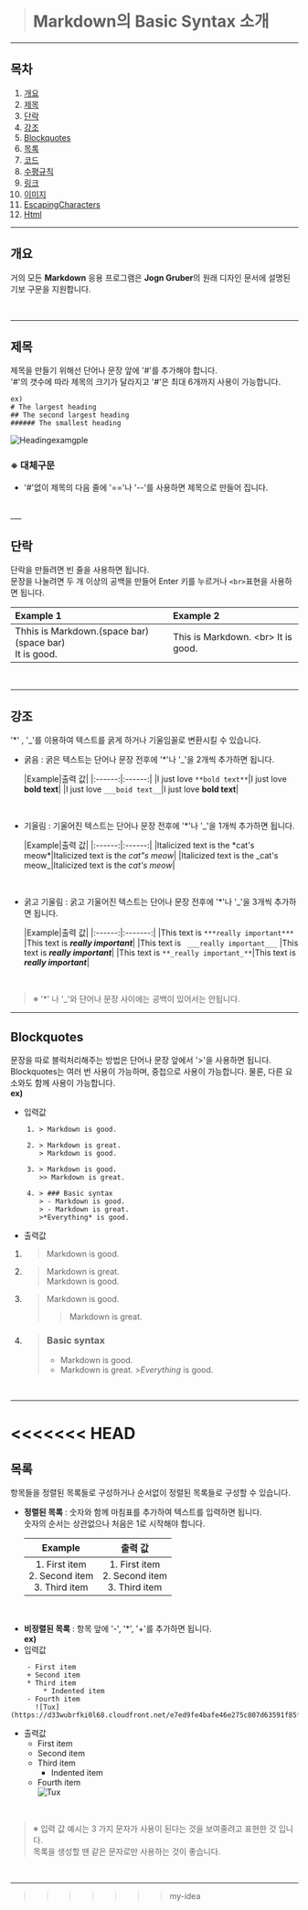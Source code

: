 > # Markdown의 Basic Syntax 소개

___

## **목차**
1. [개요](##개요)
2. [제목](##제목)
3. [단락](##단락)
4. [강조](##강조)
5. [Blockquotes](##Blockquotes)
6. [목록](##목록)
7. [코드](##코드)
8. [수평규칙](##수평규칙)
9. [링크](##링크)
10. [이미지](##이미지)
11. [EscapingCharacters](##EscapingCharacters)
12. [Html](##Html)


___

## **개요**
거의 모든 **Markdown** 응용 프로그램은 **Jogn Gruber**의 원래 디자인 문서에 설명된 기보 구문을 지원합니다.

<br>

___

## **제목**
제목을 만들기 위해선 단어나 문장 앞에 '#'를 추가해야 합니다. <br>
'#'의 갯수에 따라 제목의 크기가 달라지고 '#'은 최대 6개까지 사용이 가능합니다.

    ex)
    # The largest heading
    ## The second largest heading
    ###### The smallest heading

![Headingexamgple](https://docs.github.com/assets/images/help/writing/headings-rendered.png)

### ※ 대체구문
* '#'없이 제목의 다음 줄에 '=='나 '--'를 사용하면 제목으로 만들어 집니다.

<br>
___

## **단락**
단락을 만들려면 빈 줄을 사용하면 됩니다.  
문장을 나눌려면 두 개 이상의 공백을 만들어 Enter 키를 누르거나 `<br>`표현을 사용하면 됩니다.

|Example 1|Example 2|
|:--|:--|
|Thhis is Markdown.(space bar)(space bar) <br> It is good.|This is Markdown. \<br> It is good.

<br>

___

## **강조**
'*' , '_'를 이용하여 텍스트를 굵게 하거나 기울임꼴로 변환시킬 수 있습니다.

* 굵음 : 굵은 텍스트는 단어나 문장 전후에 '*'나 '_'을 2개씩 추가하면 됩니다.

  |Example|출력 값|
      |:------:|:------:|
  |I just love `**bold text**`|I just love **bold text**|
  |I just love `___boid text__`|I just love __bold text__|
<br>

* 기울림 :  기울어진 텍스트는 단어나 문장 전후에 '*'나 '_'을 1개씩 추가하면 됩니다.

  |Example|출력 값|
      |:------:|:------:|
  |Italicized text is the \*cat's meow*|Italicized text is the *cat"s meow*|
  |Italicized text is the \_cat's meow_|Italicized text is the _cat's meow_|
<br>

* 굵고 기울림 : 굵고 기울어진 텍스트는 단어나 문장 전후에 '*'나 '_'을 3개씩 추가하면 됩니다.

  |Example|출력 값|
      |:------:|:-------:|
  |This text is `***really important***` |This text is ***really important***|
  |This text is ` ___really important___`  |This text is ___really important___|
  |This text is `**_really important_**`|This text is **_really important_**|
<br>

> ※ '*' 나 '_'와 단어나 문장 사이에는 공백이 있어서는 안됩니다.
___

## **Blockquotes**
문장을 따로 블럭처리해주는 방법은 단어나 문장 앞에서 '>'을 사용하면 됩니다. Blockquotes는 여러 번 사용이 가능하며, 중첩으로 사용이 가능합니다. 물론, 다른 요소와도 함께 사용이 가능합니다.  
**ex)**
* 입력값
``` 
    1. > Markdown is good.  

    2. > Markdown is great.  
       > Markdown is good.  

    3. > Markdown is good.
       >> Markdown is great.  

    4. > ### Basic syntax
       > - Markdown is good.
       > - Markdown is great.
       >*Everything* is good.
```
* 출력값
1. > Markdown is good.

2. > Markdown is great.  
   > Markdown is good.

3. > Markdown is good.
   >> Markdown is great.

4. > ### **Basic syntax**
   > - Markdown is good.
   > - Markdown is great.
       >*Everything* is good.

<br>

___
<<<<<<< HEAD
=======

## **목록**
항목들을 정렬된 목록들로 구성하거나 순서없이 정렬된 목록들로 구성할 수 있습니다.

* **정렬된 목록** : 숫자와 함께 마침표를 추가하여 텍스트를 입력하면 됩니다.  
  숫자의 순서는 상관없으나 처음은 1로 시작해야 합니다.

  |Example|출력 값|
  |:--:|:--:|
  |1. First item<br>2. Second item<br>3. Third item|  1. First item<br>2. Second item<br>3. Third item|

<br>

* **비정렬된 목록** : 항목 앞에 '-', '*', '+'를 추가하면 됩니다.  
  **ex)**
* 입력값
``` 
    - First item
    + Second item
    * Third item
        * Indented item
    - Fourth item
      ![Tux](https://d33wubrfki0l68.cloudfront.net/e7ed9fe4bafe46e275c807d63591f85f9ab246ba/e2d28/assets/images/tux.png)
```
* 출력값
    - First item
    + Second item
    * Third item
        * Indented item
    - Fourth item  
      ![Tux](https://d33wubrfki0l68.cloudfront.net/e7ed9fe4bafe46e275c807d63591f85f9ab246ba/e2d28/assets/images/tux.png)

<br>

> ※ 입력 값 예시는 3 가지 문자가 사용이 된다는 것을 보여줄려고 표현한 것 입니다.  
목록을 생성할 땐 같은 문자로만 사용하는 것이 좋습니다.

<br>

___
>>>>>>> my-idea
